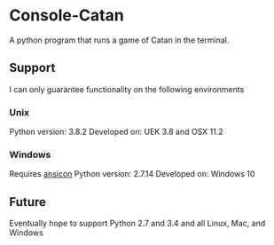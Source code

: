 # Console-Catan
A python program that runs a game of Catan in the terminal. 

## Support
I can only guarantee functionality on the following environments

### Unix
Python version: 3.8.2
Developed on: UEK 3.8 and OSX 11.2

### Windows
Requires [ansicon](https://github.com/adoxa/ansicon)
Python version: 2.7.14
Developed on: Windows 10

## Future
Eventually hope to support Python 2.7 and 3.4 and all Linux, Mac, and Windows